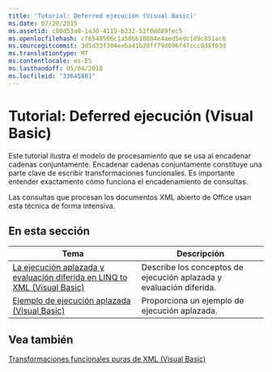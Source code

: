 ```yaml
---
title: 'Tutorial: Deferred ejecución (Visual Basic)'
ms.date: 07/20/2015
ms.assetid: c80d53a8-1a30-4115-b232-52f0d089fec5
ms.openlocfilehash: cf6540506c1a50bb10884e4aed5edc1d9c851ac6
ms.sourcegitcommit: 3d5d33f384eeba41b2dff79d096f47ccc8d8f03d
ms.translationtype: MT
ms.contentlocale: es-ES
ms.lasthandoff: 05/04/2018
ms.locfileid: "33645881"
---
```

# <a name="tutorial-deferred-execution-visual-basic"></a>Tutorial: Deferred ejecución (Visual Basic)
Este tutorial ilustra el modelo de procesamiento que se usa al encadenar cadenas conjuntamente. Encadenar cadenas conjuntamente constituye una parte clave de escribir transformaciones funcionales. Es importante entender exactamente cómo funciona el encadenamiento de consultas.  
  
 Las consultas que procesan los documentos XML abierto de Office usan esta técnica de forma intensiva.  
  
## <a name="in-this-section"></a>En esta sección  
  
|Tema|Descripción|  
|-----------|-----------------|  
|[La ejecución aplazada y evaluación diferida en LINQ to XML (Visual Basic)](../../../../visual-basic/programming-guide/concepts/linq/deferred-execution-and-lazy-evaluation-in-linq-to-xml.md)|Describe los conceptos de ejecución aplazada y evaluación diferida.|  
|[Ejemplo de ejecución aplazada (Visual Basic)](../../../../visual-basic/programming-guide/concepts/linq/deferred-execution-example.md)|Proporciona un ejemplo de ejecución aplazada.|  
  
## <a name="see-also"></a>Vea también  
 [Transformaciones funcionales puras de XML (Visual Basic)](../../../../visual-basic/programming-guide/concepts/linq/pure-functional-transformations-of-xml.md)
